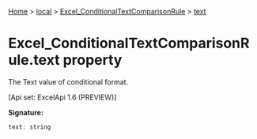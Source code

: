 [Home](./index) &gt; [local](local.md) &gt; [Excel\_ConditionalTextComparisonRule](local.excel_conditionaltextcomparisonrule.md) &gt; [text](local.excel_conditionaltextcomparisonrule.text.md)

# Excel\_ConditionalTextComparisonRule.text property

The Text value of conditional format. 

 \[Api set: ExcelApi 1.6 (PREVIEW)\]

**Signature:**
```javascript
text: string
```
